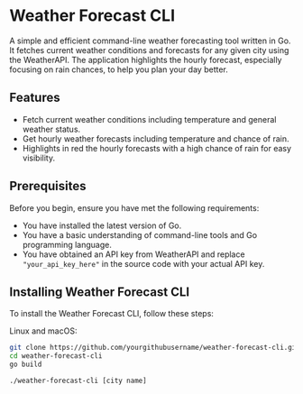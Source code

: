 # Weather Forecast CLI

A simple and efficient command-line weather forecasting tool written in Go. It fetches current weather conditions and forecasts for any given city using the WeatherAPI. The application highlights the hourly forecast, especially focusing on rain chances, to help you plan your day better.

## Features

- Fetch current weather conditions including temperature and general weather status.
- Get hourly weather forecasts including temperature and chance of rain.
- Highlights in red the hourly forecasts with a high chance of rain for easy visibility.

## Prerequisites

Before you begin, ensure you have met the following requirements:

- You have installed the latest version of Go.
- You have a basic understanding of command-line tools and Go programming language.
- You have obtained an API key from WeatherAPI and replace `"your_api_key_here"` in the source code with your actual API key.

## Installing Weather Forecast CLI

To install the Weather Forecast CLI, follow these steps:

Linux and macOS:

```bash
git clone https://github.com/yourgithubusername/weather-forecast-cli.git
cd weather-forecast-cli
go build

./weather-forecast-cli [city name]
```
